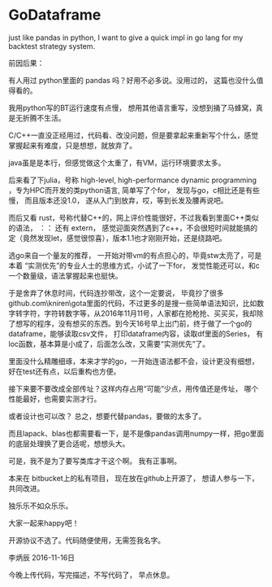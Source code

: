 # GoDataframe
just like pandas in python, I want to give a quick impl in go lang for my backtest strategy system.


前因后果：

有人用过 python里面的 pandas 吗？好用不必多说。没用过的， 这篇也没什么值得看的。

我用python写的BT运行速度有点慢， 想用其他语言重写，没想到捅了马蜂窝，真是无折腾不生活。

C/C++一直没正经用过，代码看、改没问题，但是要拿起来重新写个什么，感觉掌握起来有难度，只是想想，就放弃了。

java虽是是本行，但感觉做这个太重了，有VM，运行环境要求太多。

后来看了下julia，号称 high-level, high-performance dynamic programming ，专为HPC而开发的类python语言, 简单写了个for， 发现与go，c相比还是有些慢， 而且版本还没1.0， 遂从入门到放弃，哎，等到长发及腰再说吧。

而后又看 rust，号称代替C++的，网上评价性能很好，不过我看到里面C++类似的语法，  ：： 还有 extern， 感觉迎面突然遇到了c++，不会很短时间就能搞的定（竟然发现let，感觉很惊喜），版本1.1也才刚刚开始，还是绕路吧。

选go来自一个量友的推荐， 一开始对带vm的有点担心的，毕竟stw太亮了，可是本着 “实测优先”的专业人士的思维方式，小试了一下for， 发觉性能还可以，和c一个数量级，语法掌握起来也挺快。

于是舍弃了休息时间，代码连抄带改，这个一定要说， 毕竟抄了很多github.com\kniren\gota里面的代码，不过更多的是搜一些简单语法知识，比如数字转字符，字符转数字等，从2016年11月11号，人家都在抢枪抢、买买买，我却除了想写的程序，没有想买的东西。到今天16号早上出门前，终于做了一个go的 dataframe，能够读取csv文件， 打印dataframe内容，读取df里面的Series， 有 loc函数，基本算是小成了，后面怎么改，又需要“实测优先”了。

里面没什么精雕细琢，本来才学的go，一开始连语法都不会，设计更没有细想，好在test还有点，以后重构也方便。

接下来要不要改成全部传址？这样内存占用“可能”少点，用传值还是传址， 哪个性能最好，也需要实测才行。

或者设计也可以改？ 总之，想要代替pandas，要做的太多了。

而且lapack、blas也都需要看一下，是不是像pandas调用numpy一样，把go里面的底层处理换了更合适呢，想想头大。

可是，我不是为了要写类库才干这个啊。 我有正事啊。

本来在 bitbucket上的私有项目， 现在放在github上开源了， 想请人参与一下，共同改进。

独乐乐不如众乐乐。

大家一起来happy吧！


开源协议不选了。代码随便使用，无需签我名字。

李炳辰
2016-11-16日

今晚上传代码，写完描述，不写代码了， 早点休息。


